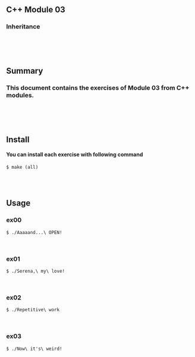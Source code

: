 ## C++ Module 03
### Inheritance
<br/><br/><br/>

## Summary
### This document contains the exercises of Module 03 from C++ modules.
<br/><br/><br/>

## Install
#### You can install each exercise with following command
	$ make (all)
<br/><br/>

## Usage
### ex00
	$ ./Aaaaand...\ OPEN!
<br/>

### ex01
	$ ./Serena,\ my\ love!
<br/>

### ex02
	$ ./Repetitive\ work
<br/>

### ex03
	$ ./Now\ it's\ weird!
<br/>